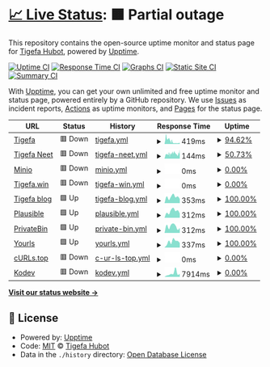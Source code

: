 # [📈 Live Status](https://tigefabot.github.io/status): <!--live status--> **🟧 Partial outage**

This repository contains the open-source uptime monitor and status page for [Tigefa Hubot](https://tigefa.github.io), powered by [Upptime](https://github.com/upptime/upptime).

[![Uptime CI](https://github.com/tigefabot/status/workflows/Uptime%20CI/badge.svg)](https://github.com/tigefabot/status/actions?query=workflow%3A%22Uptime+CI%22)
[![Response Time CI](https://github.com/tigefabot/status/workflows/Response%20Time%20CI/badge.svg)](https://github.com/tigefabot/status/actions?query=workflow%3A%22Response+Time+CI%22)
[![Graphs CI](https://github.com/tigefabot/status/workflows/Graphs%20CI/badge.svg)](https://github.com/tigefabot/status/actions?query=workflow%3A%22Graphs+CI%22)
[![Static Site CI](https://github.com/tigefabot/status/workflows/Static%20Site%20CI/badge.svg)](https://github.com/tigefabot/status/actions?query=workflow%3A%22Static+Site+CI%22)
[![Summary CI](https://github.com/tigefabot/status/workflows/Summary%20CI/badge.svg)](https://github.com/tigefabot/status/actions?query=workflow%3A%22Summary+CI%22)

With [Upptime](https://upptime.js.org), you can get your own unlimited and free uptime monitor and status page, powered entirely by a GitHub repository. We use [Issues](https://github.com/tigefabot/status/issues) as incident reports, [Actions](https://github.com/tigefabot/status/actions) as uptime monitors, and [Pages](https://tigefabot.github.io/status) for the status page.

<!--start: status pages-->
<!-- This summary is generated by Upptime (https://github.com/upptime/upptime) -->
<!-- Do not edit this manually, your changes will be overwritten -->
<!-- prettier-ignore -->
| URL | Status | History | Response Time | Uptime |
| --- | ------ | ------- | ------------- | ------ |
| <img alt="" src="https://tigefa.com/favicon.ico" height="13"> [Tigefa](https://tigefa.com) | 🟥 Down | [tigefa.yml](https://github.com/tigefabot/status/commits/HEAD/history/tigefa.yml) | <details><summary><img alt="Response time graph" src="./graphs/tigefa/response-time-week.png" height="20"> 419ms</summary><br><a href="https://tigefabot.github.io/status/history/tigefa"><img alt="Response time 385" src="https://img.shields.io/endpoint?url=https%3A%2F%2Fraw.githubusercontent.com%2Ftigefabot%2Fstatus%2FHEAD%2Fapi%2Ftigefa%2Fresponse-time.json"></a><br><a href="https://tigefabot.github.io/status/history/tigefa"><img alt="24-hour response time 234" src="https://img.shields.io/endpoint?url=https%3A%2F%2Fraw.githubusercontent.com%2Ftigefabot%2Fstatus%2FHEAD%2Fapi%2Ftigefa%2Fresponse-time-day.json"></a><br><a href="https://tigefabot.github.io/status/history/tigefa"><img alt="7-day response time 419" src="https://img.shields.io/endpoint?url=https%3A%2F%2Fraw.githubusercontent.com%2Ftigefabot%2Fstatus%2FHEAD%2Fapi%2Ftigefa%2Fresponse-time-week.json"></a><br><a href="https://tigefabot.github.io/status/history/tigefa"><img alt="30-day response time 611" src="https://img.shields.io/endpoint?url=https%3A%2F%2Fraw.githubusercontent.com%2Ftigefabot%2Fstatus%2FHEAD%2Fapi%2Ftigefa%2Fresponse-time-month.json"></a><br><a href="https://tigefabot.github.io/status/history/tigefa"><img alt="1-year response time 611" src="https://img.shields.io/endpoint?url=https%3A%2F%2Fraw.githubusercontent.com%2Ftigefabot%2Fstatus%2FHEAD%2Fapi%2Ftigefa%2Fresponse-time-year.json"></a></details> | <details><summary><a href="https://tigefabot.github.io/status/history/tigefa">94.62%</a></summary><a href="https://tigefabot.github.io/status/history/tigefa"><img alt="All-time uptime 62.58%" src="https://img.shields.io/endpoint?url=https%3A%2F%2Fraw.githubusercontent.com%2Ftigefabot%2Fstatus%2FHEAD%2Fapi%2Ftigefa%2Fuptime.json"></a><br><a href="https://tigefabot.github.io/status/history/tigefa"><img alt="24-hour uptime 66.48%" src="https://img.shields.io/endpoint?url=https%3A%2F%2Fraw.githubusercontent.com%2Ftigefabot%2Fstatus%2FHEAD%2Fapi%2Ftigefa%2Fuptime-day.json"></a><br><a href="https://tigefabot.github.io/status/history/tigefa"><img alt="7-day uptime 94.62%" src="https://img.shields.io/endpoint?url=https%3A%2F%2Fraw.githubusercontent.com%2Ftigefabot%2Fstatus%2FHEAD%2Fapi%2Ftigefa%2Fuptime-week.json"></a><br><a href="https://tigefabot.github.io/status/history/tigefa"><img alt="30-day uptime 72.19%" src="https://img.shields.io/endpoint?url=https%3A%2F%2Fraw.githubusercontent.com%2Ftigefabot%2Fstatus%2FHEAD%2Fapi%2Ftigefa%2Fuptime-month.json"></a><br><a href="https://tigefabot.github.io/status/history/tigefa"><img alt="1-year uptime 6.18%" src="https://img.shields.io/endpoint?url=https%3A%2F%2Fraw.githubusercontent.com%2Ftigefabot%2Fstatus%2FHEAD%2Fapi%2Ftigefa%2Fuptime-year.json"></a></details>
| <img alt="" src="https://tigefa.net/favicon.ico" height="13"> [Tigefa Neet](https://tigefa.net) | 🟥 Down | [tigefa-neet.yml](https://github.com/tigefabot/status/commits/HEAD/history/tigefa-neet.yml) | <details><summary><img alt="Response time graph" src="./graphs/tigefa-neet/response-time-week.png" height="20"> 144ms</summary><br><a href="https://tigefabot.github.io/status/history/tigefa-neet"><img alt="Response time 655" src="https://img.shields.io/endpoint?url=https%3A%2F%2Fraw.githubusercontent.com%2Ftigefabot%2Fstatus%2FHEAD%2Fapi%2Ftigefa-neet%2Fresponse-time.json"></a><br><a href="https://tigefabot.github.io/status/history/tigefa-neet"><img alt="24-hour response time 0" src="https://img.shields.io/endpoint?url=https%3A%2F%2Fraw.githubusercontent.com%2Ftigefabot%2Fstatus%2FHEAD%2Fapi%2Ftigefa-neet%2Fresponse-time-day.json"></a><br><a href="https://tigefabot.github.io/status/history/tigefa-neet"><img alt="7-day response time 144" src="https://img.shields.io/endpoint?url=https%3A%2F%2Fraw.githubusercontent.com%2Ftigefabot%2Fstatus%2FHEAD%2Fapi%2Ftigefa-neet%2Fresponse-time-week.json"></a><br><a href="https://tigefabot.github.io/status/history/tigefa-neet"><img alt="30-day response time 211" src="https://img.shields.io/endpoint?url=https%3A%2F%2Fraw.githubusercontent.com%2Ftigefabot%2Fstatus%2FHEAD%2Fapi%2Ftigefa-neet%2Fresponse-time-month.json"></a><br><a href="https://tigefabot.github.io/status/history/tigefa-neet"><img alt="1-year response time 681" src="https://img.shields.io/endpoint?url=https%3A%2F%2Fraw.githubusercontent.com%2Ftigefabot%2Fstatus%2FHEAD%2Fapi%2Ftigefa-neet%2Fresponse-time-year.json"></a></details> | <details><summary><a href="https://tigefabot.github.io/status/history/tigefa-neet">50.73%</a></summary><a href="https://tigefabot.github.io/status/history/tigefa-neet"><img alt="All-time uptime 99.57%" src="https://img.shields.io/endpoint?url=https%3A%2F%2Fraw.githubusercontent.com%2Ftigefabot%2Fstatus%2FHEAD%2Fapi%2Ftigefa-neet%2Fuptime.json"></a><br><a href="https://tigefabot.github.io/status/history/tigefa-neet"><img alt="24-hour uptime 0.00%" src="https://img.shields.io/endpoint?url=https%3A%2F%2Fraw.githubusercontent.com%2Ftigefabot%2Fstatus%2FHEAD%2Fapi%2Ftigefa-neet%2Fuptime-day.json"></a><br><a href="https://tigefabot.github.io/status/history/tigefa-neet"><img alt="7-day uptime 50.73%" src="https://img.shields.io/endpoint?url=https%3A%2F%2Fraw.githubusercontent.com%2Ftigefabot%2Fstatus%2FHEAD%2Fapi%2Ftigefa-neet%2Fuptime-week.json"></a><br><a href="https://tigefabot.github.io/status/history/tigefa-neet"><img alt="30-day uptime 84.95%" src="https://img.shields.io/endpoint?url=https%3A%2F%2Fraw.githubusercontent.com%2Ftigefabot%2Fstatus%2FHEAD%2Fapi%2Ftigefa-neet%2Fuptime-month.json"></a><br><a href="https://tigefabot.github.io/status/history/tigefa-neet"><img alt="1-year uptime 98.55%" src="https://img.shields.io/endpoint?url=https%3A%2F%2Fraw.githubusercontent.com%2Ftigefabot%2Fstatus%2FHEAD%2Fapi%2Ftigefa-neet%2Fuptime-year.json"></a></details>
| <img alt="" src="https://icons.duckduckgo.com/ip3/tigefa.site.ico" height="13"> [Minio](https://tigefa.site) | 🟥 Down | [minio.yml](https://github.com/tigefabot/status/commits/HEAD/history/minio.yml) | <details><summary><img alt="Response time graph" src="./graphs/minio/response-time-week.png" height="20"> 0ms</summary><br><a href="https://tigefabot.github.io/status/history/minio"><img alt="Response time 0" src="https://img.shields.io/endpoint?url=https%3A%2F%2Fraw.githubusercontent.com%2Ftigefabot%2Fstatus%2FHEAD%2Fapi%2Fminio%2Fresponse-time.json"></a><br><a href="https://tigefabot.github.io/status/history/minio"><img alt="24-hour response time 0" src="https://img.shields.io/endpoint?url=https%3A%2F%2Fraw.githubusercontent.com%2Ftigefabot%2Fstatus%2FHEAD%2Fapi%2Fminio%2Fresponse-time-day.json"></a><br><a href="https://tigefabot.github.io/status/history/minio"><img alt="7-day response time 0" src="https://img.shields.io/endpoint?url=https%3A%2F%2Fraw.githubusercontent.com%2Ftigefabot%2Fstatus%2FHEAD%2Fapi%2Fminio%2Fresponse-time-week.json"></a><br><a href="https://tigefabot.github.io/status/history/minio"><img alt="30-day response time 0" src="https://img.shields.io/endpoint?url=https%3A%2F%2Fraw.githubusercontent.com%2Ftigefabot%2Fstatus%2FHEAD%2Fapi%2Fminio%2Fresponse-time-month.json"></a><br><a href="https://tigefabot.github.io/status/history/minio"><img alt="1-year response time 0" src="https://img.shields.io/endpoint?url=https%3A%2F%2Fraw.githubusercontent.com%2Ftigefabot%2Fstatus%2FHEAD%2Fapi%2Fminio%2Fresponse-time-year.json"></a></details> | <details><summary><a href="https://tigefabot.github.io/status/history/minio">0.00%</a></summary><a href="https://tigefabot.github.io/status/history/minio"><img alt="All-time uptime 22.33%" src="https://img.shields.io/endpoint?url=https%3A%2F%2Fraw.githubusercontent.com%2Ftigefabot%2Fstatus%2FHEAD%2Fapi%2Fminio%2Fuptime.json"></a><br><a href="https://tigefabot.github.io/status/history/minio"><img alt="24-hour uptime 0.00%" src="https://img.shields.io/endpoint?url=https%3A%2F%2Fraw.githubusercontent.com%2Ftigefabot%2Fstatus%2FHEAD%2Fapi%2Fminio%2Fuptime-day.json"></a><br><a href="https://tigefabot.github.io/status/history/minio"><img alt="7-day uptime 0.00%" src="https://img.shields.io/endpoint?url=https%3A%2F%2Fraw.githubusercontent.com%2Ftigefabot%2Fstatus%2FHEAD%2Fapi%2Fminio%2Fuptime-week.json"></a><br><a href="https://tigefabot.github.io/status/history/minio"><img alt="30-day uptime 0.00%" src="https://img.shields.io/endpoint?url=https%3A%2F%2Fraw.githubusercontent.com%2Ftigefabot%2Fstatus%2FHEAD%2Fapi%2Fminio%2Fuptime-month.json"></a><br><a href="https://tigefabot.github.io/status/history/minio"><img alt="1-year uptime 0.00%" src="https://img.shields.io/endpoint?url=https%3A%2F%2Fraw.githubusercontent.com%2Ftigefabot%2Fstatus%2FHEAD%2Fapi%2Fminio%2Fuptime-year.json"></a></details>
| <img alt="" src="https://tigefa.win/favicon.ico" height="13"> [Tigefa.win](https://tigefa.win) | 🟥 Down | [tigefa-win.yml](https://github.com/tigefabot/status/commits/HEAD/history/tigefa-win.yml) | <details><summary><img alt="Response time graph" src="./graphs/tigefa-win/response-time-week.png" height="20"> 0ms</summary><br><a href="https://tigefabot.github.io/status/history/tigefa-win"><img alt="Response time 237" src="https://img.shields.io/endpoint?url=https%3A%2F%2Fraw.githubusercontent.com%2Ftigefabot%2Fstatus%2FHEAD%2Fapi%2Ftigefa-win%2Fresponse-time.json"></a><br><a href="https://tigefabot.github.io/status/history/tigefa-win"><img alt="24-hour response time 0" src="https://img.shields.io/endpoint?url=https%3A%2F%2Fraw.githubusercontent.com%2Ftigefabot%2Fstatus%2FHEAD%2Fapi%2Ftigefa-win%2Fresponse-time-day.json"></a><br><a href="https://tigefabot.github.io/status/history/tigefa-win"><img alt="7-day response time 0" src="https://img.shields.io/endpoint?url=https%3A%2F%2Fraw.githubusercontent.com%2Ftigefabot%2Fstatus%2FHEAD%2Fapi%2Ftigefa-win%2Fresponse-time-week.json"></a><br><a href="https://tigefabot.github.io/status/history/tigefa-win"><img alt="30-day response time 0" src="https://img.shields.io/endpoint?url=https%3A%2F%2Fraw.githubusercontent.com%2Ftigefabot%2Fstatus%2FHEAD%2Fapi%2Ftigefa-win%2Fresponse-time-month.json"></a><br><a href="https://tigefabot.github.io/status/history/tigefa-win"><img alt="1-year response time 0" src="https://img.shields.io/endpoint?url=https%3A%2F%2Fraw.githubusercontent.com%2Ftigefabot%2Fstatus%2FHEAD%2Fapi%2Ftigefa-win%2Fresponse-time-year.json"></a></details> | <details><summary><a href="https://tigefabot.github.io/status/history/tigefa-win">0.00%</a></summary><a href="https://tigefabot.github.io/status/history/tigefa-win"><img alt="All-time uptime 61.89%" src="https://img.shields.io/endpoint?url=https%3A%2F%2Fraw.githubusercontent.com%2Ftigefabot%2Fstatus%2FHEAD%2Fapi%2Ftigefa-win%2Fuptime.json"></a><br><a href="https://tigefabot.github.io/status/history/tigefa-win"><img alt="24-hour uptime 0.00%" src="https://img.shields.io/endpoint?url=https%3A%2F%2Fraw.githubusercontent.com%2Ftigefabot%2Fstatus%2FHEAD%2Fapi%2Ftigefa-win%2Fuptime-day.json"></a><br><a href="https://tigefabot.github.io/status/history/tigefa-win"><img alt="7-day uptime 0.00%" src="https://img.shields.io/endpoint?url=https%3A%2F%2Fraw.githubusercontent.com%2Ftigefabot%2Fstatus%2FHEAD%2Fapi%2Ftigefa-win%2Fuptime-week.json"></a><br><a href="https://tigefabot.github.io/status/history/tigefa-win"><img alt="30-day uptime 0.00%" src="https://img.shields.io/endpoint?url=https%3A%2F%2Fraw.githubusercontent.com%2Ftigefabot%2Fstatus%2FHEAD%2Fapi%2Ftigefa-win%2Fuptime-month.json"></a><br><a href="https://tigefabot.github.io/status/history/tigefa-win"><img alt="1-year uptime 0.00%" src="https://img.shields.io/endpoint?url=https%3A%2F%2Fraw.githubusercontent.com%2Ftigefabot%2Fstatus%2FHEAD%2Fapi%2Ftigefa-win%2Fuptime-year.json"></a></details>
| <img alt="" src="https://tigefa.my.id/favicon.ico" height="13"> [Tigefa blog](https://tigefa.my.id) | 🟩 Up | [tigefa-blog.yml](https://github.com/tigefabot/status/commits/HEAD/history/tigefa-blog.yml) | <details><summary><img alt="Response time graph" src="./graphs/tigefa-blog/response-time-week.png" height="20"> 353ms</summary><br><a href="https://tigefabot.github.io/status/history/tigefa-blog"><img alt="Response time 297" src="https://img.shields.io/endpoint?url=https%3A%2F%2Fraw.githubusercontent.com%2Ftigefabot%2Fstatus%2FHEAD%2Fapi%2Ftigefa-blog%2Fresponse-time.json"></a><br><a href="https://tigefabot.github.io/status/history/tigefa-blog"><img alt="24-hour response time 242" src="https://img.shields.io/endpoint?url=https%3A%2F%2Fraw.githubusercontent.com%2Ftigefabot%2Fstatus%2FHEAD%2Fapi%2Ftigefa-blog%2Fresponse-time-day.json"></a><br><a href="https://tigefabot.github.io/status/history/tigefa-blog"><img alt="7-day response time 353" src="https://img.shields.io/endpoint?url=https%3A%2F%2Fraw.githubusercontent.com%2Ftigefabot%2Fstatus%2FHEAD%2Fapi%2Ftigefa-blog%2Fresponse-time-week.json"></a><br><a href="https://tigefabot.github.io/status/history/tigefa-blog"><img alt="30-day response time 288" src="https://img.shields.io/endpoint?url=https%3A%2F%2Fraw.githubusercontent.com%2Ftigefabot%2Fstatus%2FHEAD%2Fapi%2Ftigefa-blog%2Fresponse-time-month.json"></a><br><a href="https://tigefabot.github.io/status/history/tigefa-blog"><img alt="1-year response time 279" src="https://img.shields.io/endpoint?url=https%3A%2F%2Fraw.githubusercontent.com%2Ftigefabot%2Fstatus%2FHEAD%2Fapi%2Ftigefa-blog%2Fresponse-time-year.json"></a></details> | <details><summary><a href="https://tigefabot.github.io/status/history/tigefa-blog">100.00%</a></summary><a href="https://tigefabot.github.io/status/history/tigefa-blog"><img alt="All-time uptime 99.99%" src="https://img.shields.io/endpoint?url=https%3A%2F%2Fraw.githubusercontent.com%2Ftigefabot%2Fstatus%2FHEAD%2Fapi%2Ftigefa-blog%2Fuptime.json"></a><br><a href="https://tigefabot.github.io/status/history/tigefa-blog"><img alt="24-hour uptime 100.00%" src="https://img.shields.io/endpoint?url=https%3A%2F%2Fraw.githubusercontent.com%2Ftigefabot%2Fstatus%2FHEAD%2Fapi%2Ftigefa-blog%2Fuptime-day.json"></a><br><a href="https://tigefabot.github.io/status/history/tigefa-blog"><img alt="7-day uptime 100.00%" src="https://img.shields.io/endpoint?url=https%3A%2F%2Fraw.githubusercontent.com%2Ftigefabot%2Fstatus%2FHEAD%2Fapi%2Ftigefa-blog%2Fuptime-week.json"></a><br><a href="https://tigefabot.github.io/status/history/tigefa-blog"><img alt="30-day uptime 100.00%" src="https://img.shields.io/endpoint?url=https%3A%2F%2Fraw.githubusercontent.com%2Ftigefabot%2Fstatus%2FHEAD%2Fapi%2Ftigefa-blog%2Fuptime-month.json"></a><br><a href="https://tigefabot.github.io/status/history/tigefa-blog"><img alt="1-year uptime 100.00%" src="https://img.shields.io/endpoint?url=https%3A%2F%2Fraw.githubusercontent.com%2Ftigefabot%2Fstatus%2FHEAD%2Fapi%2Ftigefa-blog%2Fuptime-year.json"></a></details>
| <img alt="" src="https://icons.duckduckgo.com/ip3/plausible.my.id.ico" height="13"> [Plausible](https://plausible.my.id) | 🟩 Up | [plausible.yml](https://github.com/tigefabot/status/commits/HEAD/history/plausible.yml) | <details><summary><img alt="Response time graph" src="./graphs/plausible/response-time-week.png" height="20"> 312ms</summary><br><a href="https://tigefabot.github.io/status/history/plausible"><img alt="Response time 271" src="https://img.shields.io/endpoint?url=https%3A%2F%2Fraw.githubusercontent.com%2Ftigefabot%2Fstatus%2FHEAD%2Fapi%2Fplausible%2Fresponse-time.json"></a><br><a href="https://tigefabot.github.io/status/history/plausible"><img alt="24-hour response time 205" src="https://img.shields.io/endpoint?url=https%3A%2F%2Fraw.githubusercontent.com%2Ftigefabot%2Fstatus%2FHEAD%2Fapi%2Fplausible%2Fresponse-time-day.json"></a><br><a href="https://tigefabot.github.io/status/history/plausible"><img alt="7-day response time 312" src="https://img.shields.io/endpoint?url=https%3A%2F%2Fraw.githubusercontent.com%2Ftigefabot%2Fstatus%2FHEAD%2Fapi%2Fplausible%2Fresponse-time-week.json"></a><br><a href="https://tigefabot.github.io/status/history/plausible"><img alt="30-day response time 294" src="https://img.shields.io/endpoint?url=https%3A%2F%2Fraw.githubusercontent.com%2Ftigefabot%2Fstatus%2FHEAD%2Fapi%2Fplausible%2Fresponse-time-month.json"></a><br><a href="https://tigefabot.github.io/status/history/plausible"><img alt="1-year response time 269" src="https://img.shields.io/endpoint?url=https%3A%2F%2Fraw.githubusercontent.com%2Ftigefabot%2Fstatus%2FHEAD%2Fapi%2Fplausible%2Fresponse-time-year.json"></a></details> | <details><summary><a href="https://tigefabot.github.io/status/history/plausible">100.00%</a></summary><a href="https://tigefabot.github.io/status/history/plausible"><img alt="All-time uptime 99.97%" src="https://img.shields.io/endpoint?url=https%3A%2F%2Fraw.githubusercontent.com%2Ftigefabot%2Fstatus%2FHEAD%2Fapi%2Fplausible%2Fuptime.json"></a><br><a href="https://tigefabot.github.io/status/history/plausible"><img alt="24-hour uptime 100.00%" src="https://img.shields.io/endpoint?url=https%3A%2F%2Fraw.githubusercontent.com%2Ftigefabot%2Fstatus%2FHEAD%2Fapi%2Fplausible%2Fuptime-day.json"></a><br><a href="https://tigefabot.github.io/status/history/plausible"><img alt="7-day uptime 100.00%" src="https://img.shields.io/endpoint?url=https%3A%2F%2Fraw.githubusercontent.com%2Ftigefabot%2Fstatus%2FHEAD%2Fapi%2Fplausible%2Fuptime-week.json"></a><br><a href="https://tigefabot.github.io/status/history/plausible"><img alt="30-day uptime 100.00%" src="https://img.shields.io/endpoint?url=https%3A%2F%2Fraw.githubusercontent.com%2Ftigefabot%2Fstatus%2FHEAD%2Fapi%2Fplausible%2Fuptime-month.json"></a><br><a href="https://tigefabot.github.io/status/history/plausible"><img alt="1-year uptime 100.00%" src="https://img.shields.io/endpoint?url=https%3A%2F%2Fraw.githubusercontent.com%2Ftigefabot%2Fstatus%2FHEAD%2Fapi%2Fplausible%2Fuptime-year.json"></a></details>
| <img alt="" src="https://icons.duckduckgo.com/ip3/privatebin.my.id.ico" height="13"> [PrivateBin](https://privatebin.my.id) | 🟩 Up | [private-bin.yml](https://github.com/tigefabot/status/commits/HEAD/history/private-bin.yml) | <details><summary><img alt="Response time graph" src="./graphs/private-bin/response-time-week.png" height="20"> 312ms</summary><br><a href="https://tigefabot.github.io/status/history/private-bin"><img alt="Response time 282" src="https://img.shields.io/endpoint?url=https%3A%2F%2Fraw.githubusercontent.com%2Ftigefabot%2Fstatus%2FHEAD%2Fapi%2Fprivate-bin%2Fresponse-time.json"></a><br><a href="https://tigefabot.github.io/status/history/private-bin"><img alt="24-hour response time 232" src="https://img.shields.io/endpoint?url=https%3A%2F%2Fraw.githubusercontent.com%2Ftigefabot%2Fstatus%2FHEAD%2Fapi%2Fprivate-bin%2Fresponse-time-day.json"></a><br><a href="https://tigefabot.github.io/status/history/private-bin"><img alt="7-day response time 312" src="https://img.shields.io/endpoint?url=https%3A%2F%2Fraw.githubusercontent.com%2Ftigefabot%2Fstatus%2FHEAD%2Fapi%2Fprivate-bin%2Fresponse-time-week.json"></a><br><a href="https://tigefabot.github.io/status/history/private-bin"><img alt="30-day response time 414" src="https://img.shields.io/endpoint?url=https%3A%2F%2Fraw.githubusercontent.com%2Ftigefabot%2Fstatus%2FHEAD%2Fapi%2Fprivate-bin%2Fresponse-time-month.json"></a><br><a href="https://tigefabot.github.io/status/history/private-bin"><img alt="1-year response time 282" src="https://img.shields.io/endpoint?url=https%3A%2F%2Fraw.githubusercontent.com%2Ftigefabot%2Fstatus%2FHEAD%2Fapi%2Fprivate-bin%2Fresponse-time-year.json"></a></details> | <details><summary><a href="https://tigefabot.github.io/status/history/private-bin">100.00%</a></summary><a href="https://tigefabot.github.io/status/history/private-bin"><img alt="All-time uptime 99.96%" src="https://img.shields.io/endpoint?url=https%3A%2F%2Fraw.githubusercontent.com%2Ftigefabot%2Fstatus%2FHEAD%2Fapi%2Fprivate-bin%2Fuptime.json"></a><br><a href="https://tigefabot.github.io/status/history/private-bin"><img alt="24-hour uptime 100.00%" src="https://img.shields.io/endpoint?url=https%3A%2F%2Fraw.githubusercontent.com%2Ftigefabot%2Fstatus%2FHEAD%2Fapi%2Fprivate-bin%2Fuptime-day.json"></a><br><a href="https://tigefabot.github.io/status/history/private-bin"><img alt="7-day uptime 100.00%" src="https://img.shields.io/endpoint?url=https%3A%2F%2Fraw.githubusercontent.com%2Ftigefabot%2Fstatus%2FHEAD%2Fapi%2Fprivate-bin%2Fuptime-week.json"></a><br><a href="https://tigefabot.github.io/status/history/private-bin"><img alt="30-day uptime 100.00%" src="https://img.shields.io/endpoint?url=https%3A%2F%2Fraw.githubusercontent.com%2Ftigefabot%2Fstatus%2FHEAD%2Fapi%2Fprivate-bin%2Fuptime-month.json"></a><br><a href="https://tigefabot.github.io/status/history/private-bin"><img alt="1-year uptime 100.00%" src="https://img.shields.io/endpoint?url=https%3A%2F%2Fraw.githubusercontent.com%2Ftigefabot%2Fstatus%2FHEAD%2Fapi%2Fprivate-bin%2Fuptime-year.json"></a></details>
| <img alt="" src="https://icons.duckduckgo.com/ip3/urls.my.id.ico" height="13"> [Yourls](https://urls.my.id) | 🟩 Up | [yourls.yml](https://github.com/tigefabot/status/commits/HEAD/history/yourls.yml) | <details><summary><img alt="Response time graph" src="./graphs/yourls/response-time-week.png" height="20"> 337ms</summary><br><a href="https://tigefabot.github.io/status/history/yourls"><img alt="Response time 296" src="https://img.shields.io/endpoint?url=https%3A%2F%2Fraw.githubusercontent.com%2Ftigefabot%2Fstatus%2FHEAD%2Fapi%2Fyourls%2Fresponse-time.json"></a><br><a href="https://tigefabot.github.io/status/history/yourls"><img alt="24-hour response time 266" src="https://img.shields.io/endpoint?url=https%3A%2F%2Fraw.githubusercontent.com%2Ftigefabot%2Fstatus%2FHEAD%2Fapi%2Fyourls%2Fresponse-time-day.json"></a><br><a href="https://tigefabot.github.io/status/history/yourls"><img alt="7-day response time 337" src="https://img.shields.io/endpoint?url=https%3A%2F%2Fraw.githubusercontent.com%2Ftigefabot%2Fstatus%2FHEAD%2Fapi%2Fyourls%2Fresponse-time-week.json"></a><br><a href="https://tigefabot.github.io/status/history/yourls"><img alt="30-day response time 281" src="https://img.shields.io/endpoint?url=https%3A%2F%2Fraw.githubusercontent.com%2Ftigefabot%2Fstatus%2FHEAD%2Fapi%2Fyourls%2Fresponse-time-month.json"></a><br><a href="https://tigefabot.github.io/status/history/yourls"><img alt="1-year response time 300" src="https://img.shields.io/endpoint?url=https%3A%2F%2Fraw.githubusercontent.com%2Ftigefabot%2Fstatus%2FHEAD%2Fapi%2Fyourls%2Fresponse-time-year.json"></a></details> | <details><summary><a href="https://tigefabot.github.io/status/history/yourls">100.00%</a></summary><a href="https://tigefabot.github.io/status/history/yourls"><img alt="All-time uptime 99.98%" src="https://img.shields.io/endpoint?url=https%3A%2F%2Fraw.githubusercontent.com%2Ftigefabot%2Fstatus%2FHEAD%2Fapi%2Fyourls%2Fuptime.json"></a><br><a href="https://tigefabot.github.io/status/history/yourls"><img alt="24-hour uptime 100.00%" src="https://img.shields.io/endpoint?url=https%3A%2F%2Fraw.githubusercontent.com%2Ftigefabot%2Fstatus%2FHEAD%2Fapi%2Fyourls%2Fuptime-day.json"></a><br><a href="https://tigefabot.github.io/status/history/yourls"><img alt="7-day uptime 100.00%" src="https://img.shields.io/endpoint?url=https%3A%2F%2Fraw.githubusercontent.com%2Ftigefabot%2Fstatus%2FHEAD%2Fapi%2Fyourls%2Fuptime-week.json"></a><br><a href="https://tigefabot.github.io/status/history/yourls"><img alt="30-day uptime 100.00%" src="https://img.shields.io/endpoint?url=https%3A%2F%2Fraw.githubusercontent.com%2Ftigefabot%2Fstatus%2FHEAD%2Fapi%2Fyourls%2Fuptime-month.json"></a><br><a href="https://tigefabot.github.io/status/history/yourls"><img alt="1-year uptime 100.00%" src="https://img.shields.io/endpoint?url=https%3A%2F%2Fraw.githubusercontent.com%2Ftigefabot%2Fstatus%2FHEAD%2Fapi%2Fyourls%2Fuptime-year.json"></a></details>
| <img alt="" src="https://icons.duckduckgo.com/ip3/curls.top.ico" height="13"> [cURLs.top](https://curls.top) | 🟥 Down | [c-ur-ls-top.yml](https://github.com/tigefabot/status/commits/HEAD/history/c-ur-ls-top.yml) | <details><summary><img alt="Response time graph" src="./graphs/c-ur-ls-top/response-time-week.png" height="20"> 0ms</summary><br><a href="https://tigefabot.github.io/status/history/c-ur-ls-top"><img alt="Response time 451" src="https://img.shields.io/endpoint?url=https%3A%2F%2Fraw.githubusercontent.com%2Ftigefabot%2Fstatus%2FHEAD%2Fapi%2Fc-ur-ls-top%2Fresponse-time.json"></a><br><a href="https://tigefabot.github.io/status/history/c-ur-ls-top"><img alt="24-hour response time 0" src="https://img.shields.io/endpoint?url=https%3A%2F%2Fraw.githubusercontent.com%2Ftigefabot%2Fstatus%2FHEAD%2Fapi%2Fc-ur-ls-top%2Fresponse-time-day.json"></a><br><a href="https://tigefabot.github.io/status/history/c-ur-ls-top"><img alt="7-day response time 0" src="https://img.shields.io/endpoint?url=https%3A%2F%2Fraw.githubusercontent.com%2Ftigefabot%2Fstatus%2FHEAD%2Fapi%2Fc-ur-ls-top%2Fresponse-time-week.json"></a><br><a href="https://tigefabot.github.io/status/history/c-ur-ls-top"><img alt="30-day response time 0" src="https://img.shields.io/endpoint?url=https%3A%2F%2Fraw.githubusercontent.com%2Ftigefabot%2Fstatus%2FHEAD%2Fapi%2Fc-ur-ls-top%2Fresponse-time-month.json"></a><br><a href="https://tigefabot.github.io/status/history/c-ur-ls-top"><img alt="1-year response time 0" src="https://img.shields.io/endpoint?url=https%3A%2F%2Fraw.githubusercontent.com%2Ftigefabot%2Fstatus%2FHEAD%2Fapi%2Fc-ur-ls-top%2Fresponse-time-year.json"></a></details> | <details><summary><a href="https://tigefabot.github.io/status/history/c-ur-ls-top">0.00%</a></summary><a href="https://tigefabot.github.io/status/history/c-ur-ls-top"><img alt="All-time uptime 60.37%" src="https://img.shields.io/endpoint?url=https%3A%2F%2Fraw.githubusercontent.com%2Ftigefabot%2Fstatus%2FHEAD%2Fapi%2Fc-ur-ls-top%2Fuptime.json"></a><br><a href="https://tigefabot.github.io/status/history/c-ur-ls-top"><img alt="24-hour uptime 0.00%" src="https://img.shields.io/endpoint?url=https%3A%2F%2Fraw.githubusercontent.com%2Ftigefabot%2Fstatus%2FHEAD%2Fapi%2Fc-ur-ls-top%2Fuptime-day.json"></a><br><a href="https://tigefabot.github.io/status/history/c-ur-ls-top"><img alt="7-day uptime 0.00%" src="https://img.shields.io/endpoint?url=https%3A%2F%2Fraw.githubusercontent.com%2Ftigefabot%2Fstatus%2FHEAD%2Fapi%2Fc-ur-ls-top%2Fuptime-week.json"></a><br><a href="https://tigefabot.github.io/status/history/c-ur-ls-top"><img alt="30-day uptime 0.00%" src="https://img.shields.io/endpoint?url=https%3A%2F%2Fraw.githubusercontent.com%2Ftigefabot%2Fstatus%2FHEAD%2Fapi%2Fc-ur-ls-top%2Fuptime-month.json"></a><br><a href="https://tigefabot.github.io/status/history/c-ur-ls-top"><img alt="1-year uptime 0.00%" src="https://img.shields.io/endpoint?url=https%3A%2F%2Fraw.githubusercontent.com%2Ftigefabot%2Fstatus%2FHEAD%2Fapi%2Fc-ur-ls-top%2Fuptime-year.json"></a></details>
| <img alt="" src="https://icons.duckduckgo.com/ip3/kodev.my.id.ico" height="13"> [Kodev](https://kodev.my.id) | 🟥 Down | [kodev.yml](https://github.com/tigefabot/status/commits/HEAD/history/kodev.yml) | <details><summary><img alt="Response time graph" src="./graphs/kodev/response-time-week.png" height="20"> 7914ms</summary><br><a href="https://tigefabot.github.io/status/history/kodev"><img alt="Response time 3571" src="https://img.shields.io/endpoint?url=https%3A%2F%2Fraw.githubusercontent.com%2Ftigefabot%2Fstatus%2FHEAD%2Fapi%2Fkodev%2Fresponse-time.json"></a><br><a href="https://tigefabot.github.io/status/history/kodev"><img alt="24-hour response time 6822" src="https://img.shields.io/endpoint?url=https%3A%2F%2Fraw.githubusercontent.com%2Ftigefabot%2Fstatus%2FHEAD%2Fapi%2Fkodev%2Fresponse-time-day.json"></a><br><a href="https://tigefabot.github.io/status/history/kodev"><img alt="7-day response time 7914" src="https://img.shields.io/endpoint?url=https%3A%2F%2Fraw.githubusercontent.com%2Ftigefabot%2Fstatus%2FHEAD%2Fapi%2Fkodev%2Fresponse-time-week.json"></a><br><a href="https://tigefabot.github.io/status/history/kodev"><img alt="30-day response time 5911" src="https://img.shields.io/endpoint?url=https%3A%2F%2Fraw.githubusercontent.com%2Ftigefabot%2Fstatus%2FHEAD%2Fapi%2Fkodev%2Fresponse-time-month.json"></a><br><a href="https://tigefabot.github.io/status/history/kodev"><img alt="1-year response time 4528" src="https://img.shields.io/endpoint?url=https%3A%2F%2Fraw.githubusercontent.com%2Ftigefabot%2Fstatus%2FHEAD%2Fapi%2Fkodev%2Fresponse-time-year.json"></a></details> | <details><summary><a href="https://tigefabot.github.io/status/history/kodev">0.00%</a></summary><a href="https://tigefabot.github.io/status/history/kodev"><img alt="All-time uptime 50.45%" src="https://img.shields.io/endpoint?url=https%3A%2F%2Fraw.githubusercontent.com%2Ftigefabot%2Fstatus%2FHEAD%2Fapi%2Fkodev%2Fuptime.json"></a><br><a href="https://tigefabot.github.io/status/history/kodev"><img alt="24-hour uptime 0.00%" src="https://img.shields.io/endpoint?url=https%3A%2F%2Fraw.githubusercontent.com%2Ftigefabot%2Fstatus%2FHEAD%2Fapi%2Fkodev%2Fuptime-day.json"></a><br><a href="https://tigefabot.github.io/status/history/kodev"><img alt="7-day uptime 0.00%" src="https://img.shields.io/endpoint?url=https%3A%2F%2Fraw.githubusercontent.com%2Ftigefabot%2Fstatus%2FHEAD%2Fapi%2Fkodev%2Fuptime-week.json"></a><br><a href="https://tigefabot.github.io/status/history/kodev"><img alt="30-day uptime 0.00%" src="https://img.shields.io/endpoint?url=https%3A%2F%2Fraw.githubusercontent.com%2Ftigefabot%2Fstatus%2FHEAD%2Fapi%2Fkodev%2Fuptime-month.json"></a><br><a href="https://tigefabot.github.io/status/history/kodev"><img alt="1-year uptime 0.00%" src="https://img.shields.io/endpoint?url=https%3A%2F%2Fraw.githubusercontent.com%2Ftigefabot%2Fstatus%2FHEAD%2Fapi%2Fkodev%2Fuptime-year.json"></a></details>

<!--end: status pages-->

[**Visit our status website →**](https://tigefabot.github.io/status)

## 📄 License

- Powered by: [Upptime](https://github.com/upptime/upptime)
- Code: [MIT](./LICENSE) © [Tigefa Hubot](https://tigefa.github.io)
- Data in the `./history` directory: [Open Database License](https://opendatacommons.org/licenses/odbl/1-0/)
